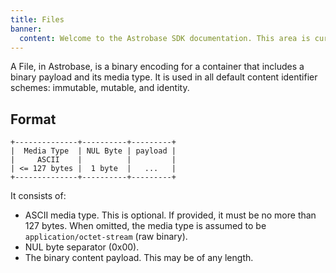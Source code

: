```yaml
---
title: Files
banner:
  content: Welcome to the Astrobase SDK documentation. This area is currently under development.
---
```


A File, in Astrobase, is a binary encoding for a container that includes a binary payload and its media type. It is used in all default content identifier schemes: immutable, mutable, and identity.

## Format

```
+--------------+----------+---------+
|  Media Type  | NUL Byte | payload |
|     ASCII    |          |         |
| <= 127 bytes |  1 byte  |   ...   |
+--------------+----------+---------+
```

It consists of:

- ASCII media type. This is optional. If provided, it must be no more than 127 bytes. When omitted,
  the media type is assumed to be `application/octet-stream` (raw binary).
- NUL byte separator (0x00).
- The binary content payload. This may be of any length.
